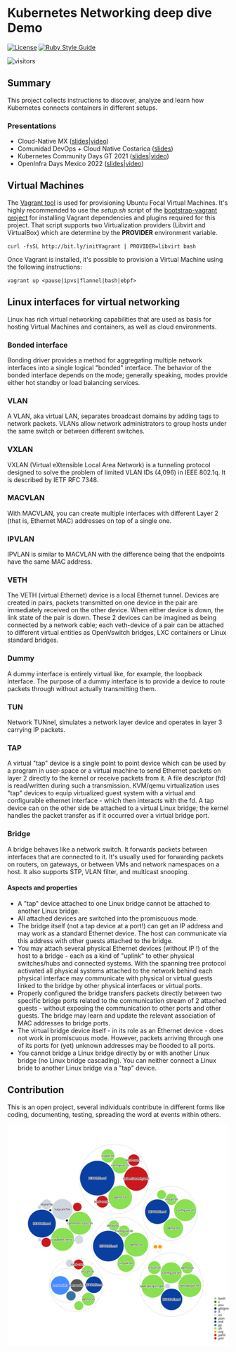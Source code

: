 # Kubernetes Networking deep dive Demo
<!-- markdown-link-check-disable-next-line -->
[![License](https://img.shields.io/badge/License-Apache%202.0-blue.svg)](https://opensource.org/licenses/Apache-2.0)
[![Ruby Style Guide](https://img.shields.io/badge/code_style-rubocop-brightgreen.svg)](https://github.com/rubocop/rubocop)
<!-- markdown-link-check-disable-next-line -->
![visitors](https://visitor-badge.laobi.icu/badge?page_id=electrocucaracha.k8s-NetworkingDeepDive-demo)

## Summary

This project collects instructions to discover, analyze and learn how
Kubernetes connects containers in different setups.

### Presentations

- Cloud-Native MX ([slides](https://www.slideshare.net/VictorMorales34/pod-sandbox-workflow-creation-from-dockershim)|[video](https://youtu.be/Gi_IBnyiAgw?t=2613))
- Comunidad DevOps + Cloud Native Costarica ([slides](https://www.slideshare.net/VictorMorales34/deep-dive-networking))
- Kubernetes Community Days GT 2021 ([slides](https://www.slideshare.net/VictorMorales34/understanding-kube-proxy-in-ipvs-mode)|[video](https://youtu.be/fT94W7kvdx4))
- OpenInfra Days Mexico 2022 ([slides](https://www.slideshare.net/VictorMorales34/deciphering-kubernetes-networking)|[video](https://www.youtube.com/watch?v=OuuM0H_5_sI))

## Virtual Machines

The [Vagrant tool][1] is used for provisioning Ubuntu Focal Virtual
Machines. It's highly recommended to use the  *setup.sh* script
of the [bootstrap-vagrant project][2] for installing Vagrant
dependencies and plugins required for this project. That script
supports two Virtualization providers (Libvirt and VirtualBox) which
are determine by the **PROVIDER** environment variable.

    curl -fsSL http://bit.ly/initVagrant | PROVIDER=libvirt bash

Once Vagrant is installed, it's possible to provision a Virtual
Machine using the following instructions:

    vagrant up <pause|ipvs|flannel|bash|ebpf>

## Linux interfaces for virtual networking

Linux has rich virtual networking capabilities that are used as basis for
hosting Virtual Machines and containers, as well as cloud environments.

### Bonded interface

Bonding driver provides a method for aggregating multiple network interfaces
into a single logical "bonded" interface. The behavior of the bonded interface
depends on the mode; generally speaking, modes provide either hot standby or
load balancing services.

### VLAN

A VLAN, aka virtual LAN, separates broadcast domains by adding tags to network
packets. VLANs allow network administrators to group hosts under the same switch
or between different switches.

### VXLAN

VXLAN (Virtual eXtensible Local Area Network) is a tunneling protocol designed
to solve the problem of limited VLAN IDs (4,096) in IEEE 802.1q. It is described
by IETF RFC 7348.

### MACVLAN

With MACVLAN, you can create multiple interfaces with different Layer 2 (that
is, Ethernet MAC) addresses on top of a single one.

### IPVLAN

IPVLAN is similar to MACVLAN with the difference being that the endpoints have
the same MAC address.

### VETH

The VETH (virtual Ethernet) device is a local Ethernet tunnel. Devices are
created in pairs, packets transmitted on one device in the pair are immediately
received on the other device. When either device is down, the link state of the
pair is down. These 2 devices can be imagined as being connected by a network
cable; each veth-device of a pair can be attached to different virtual entities
as OpenVswitch bridges, LXC containers or Linux standard bridges.

### Dummy

A dummy interface is entirely virtual like, for example, the loopback interface.
The purpose of a dummy interface is to provide a device to route packets through
without actually transmitting them.

### TUN

Network TUNnel, simulates a network layer device and operates in layer 3
carrying IP packets.

### TAP

A virtual "tap" device is a single point to point device which can be used by a
program in user-space or a virtual machine to send Ethernet packets on layer 2
directly to the kernel or receive packets from it. A file descriptor (fd) is
read/written during such a transmission. KVM/qemu virtualization uses "tap"
devices to equip virtualized guest system with a virtual and configurable
ethernet interface - which then interacts with the fd. A tap device can on
the other side be attached to a virtual Linux bridge; the kernel handles the
packet transfer as if it occurred over a virtual bridge port.

### Bridge

A bridge behaves like a network switch. It forwards packets between interfaces
that are connected to it. It's usually used for forwarding packets on routers,
on gateways, or between VMs and network namespaces on a host. It also supports
STP, VLAN filter, and multicast snooping.

#### Aspects and properties

- A "tap" device attached to one Linux bridge cannot be attached to another
  Linux bridge.
- All attached devices are switched into the promiscuous mode.
- The bridge itself (not a tap device at a port!) can get an IP address and may
  work as a standard Ethernet device. The host can communicate via this address
  with other guests attached to the bridge.
- You may attach several physical Ethernet devices (without IP !) of the host to
  a bridge - each as a kind of "uplink" to other physical switches/hubs and
  connected systems. With the spanning tree protocol activated all physical
  systems attached to the network behind each physical interface may communicate
  with physical or virtual guests linked to the bridge by other physical
  interfaces or virtual ports.
- Properly configured the bridge transfers packets directly between two specific
  bridge ports related to the communication stream of 2 attached guests -
  without exposing the communication to other ports and other guests. The bridge
  may learn and update the relevant association of MAC addresses to bridge
  ports.
- The virtual bridge device itself - in its role as an Ethernet device - does
  not work in promiscuous mode. However, packets arriving through one of its
  ports for (yet) unknown addresses may be flooded to all ports.
- You cannot bridge a Linux bridge directly by or with another Linux bridge (no
  Linux bridge cascading). You can neither connect a Linux bride to another
  Linux bridge via a "tap" device.

## Contribution

This is an open project, several individuals contribute in different forms like
coding, documenting, testing, spreading the word at events within others.

![Visualization of the codebase](./codebase-structure.svg)

[1]: https://www.vagrantup.com/
[2]: https://github.com/electrocucaracha/bootstrap-vagrant
